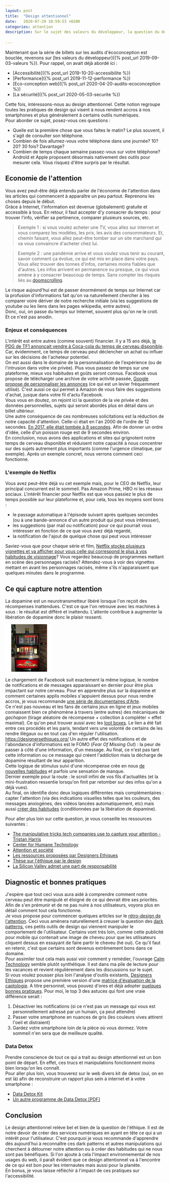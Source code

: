 ```yaml
---
layout: post
title:  "Design attentionnel"
date:   2020-07-29 10:59:53 +0200
categories: attention
description: Sur le sujet des valeurs du développeur, la question du design attentionnel est essentielle. En effet, le design permet aujourd'hui de manipuler facilement les utilisateurs, ce qui va à l'encontre d'un devoir de transparence et d'honnêteté à leur égard.  

---
```

Maintenant que la série de billets sur les audits d'écoconception est bouclée, revenons sur [les valeurs du développeur]({% post_url 2019-09-03-valeurs %}). Pour rappel, on avait déjà abordé ici : 
* [Accessibilité]({% post_url 2019-10-20-accessibilite %})
* [Performance]({% post_url 2019-11-12-performance %})
* [Eco-conception web]({% post_url 2020-04-20-audits-ecoconception %})
* [La sécurité]({% post_url 2020-05-03-securite %})
  
Cette fois, intéressons-nous au design attentionnel. Cette notion regroupe toutes les pratiques de design qui visent à nous rendent accros à nos smartphones et plus généralement à certains outils numériques.  
Pour aborder ce sujet, posez-vous ces questions : 
* Quelle est la première chose que vous faites le matin? Le plus souvent, il s'agit de consulter son téléphone.
* Combien de fois allumez-vous votre téléphone dans une journée? 10? 20? 30 fois? Davantage? 
* Combien de temps chaque semaine passez-vous sur votre téléphone? Androïd et Apple proposent désormais nativement des outils pour mesurer cela. Vous risquez d'être surpris par le résultat. 
  
## Economie de l'attention
Vous avez peut-être déjà entendu parler de l'économie de l'attention dans les articles qui commencent à apparaître un peu partout. Reprenons les choses depuis le début.  
Grâce à Internet, l'information est devenue (globalement) gratuite et accessible à tous. En retour, il faut accepter d'y consacrer du temps : pour trouver l'info, vérifier sa pertinence, comparer plusieurs sources, etc.  
  
> Exemple 1 : si vous voulez acheter une TV, vous allez sur internet et vous comparez les modèles, les prix, les avis des consommateurs. Et, chemin faisant, vous allez peut-être tomber sur un site marchand qui va vous convaincre d'acheter chez lui.  
  
> Exemple 2 : une pandémie arrive et vous voulez vous tenir au courant, savoir comment ça évolue, ce qui est mis en place dans votre pays. Vous allez trouver des tonnes d'infos, certaines moins fiables que d'autres. Les infos arrivent en permanence ou presque, ce qui vous amène à y consacrer beaucoup de temps. Sans compter les risques liés au [doomscrolling](https://www.fastcompany.com/90514867/doomscrolling-can-break-your-brain-it-can-also-be-a-force-for-good).
  
Le risque aujourd'hui est de passer énormément de temps sur Internet car la profusion d'informations fait qu'on va naturellement chercher à les comparer voire dériver de notre recherche initiale (via les suggestions de youtube ou les liens dans les pages wikipedia, entre autres).  
Donc, oui, on passe du temps sur Internet, souvent plus qu'on ne le croit.  
Et ce n'est pas anodin.  

### Enjeux et conséquences
L'intérêt est entre autres (comme souvent) financier. Il y a 15 ans déjà, [le PDG de TF1 annonçait vendre à Coca-cola du temps de cerveau disponible](https://www.acrimed.org/Le-Lay-TF1-vend-du-temps-de-cerveau-humain). Car, évidemment, ce temps de cerveau peut déclencher un achat ou influer sur les décisions de l'acheteur potentiel.  
On est aussi dans le domaine de la personnalisation de l'expérience (ou de l'intrusion dans votre vie privée). Plus vous passez de temps sur une plateforme, mieux vos habitudes et goûts seront connus. Facebook vous propose de télécharger une archive de votre activité passée, [Google propose de personnaliser les annonces](https://adssettings.google.com/authenticated) (ce qui est un levier fréquemment utilisé). C'est aussi ce qui permet à Amazon de vous faire des suggestions d'achat, jusque dans votre fil d'actu Facebook.  
Vous vous en doutez, on rejoint ici la question de la vie privée et des données personnelles, sujets qui seront abordés plus en détail dans un billet ultérieur.  
Une autre conséquence de ces nombreuses solicitations est la réduction de notre capacité d'attention. Celle-ci était en l'an 2000 de l'ordre de 12 secondes. [En 2017, elle était tombée à 8 secondes](https://neurotracker.net/2017/05/24/humans-attention-span-shorter-than-goldfish/). Afin de donner un ordre d'idée, celle d'un poisson rouge est de 9 secondes environ.  
En conclusion, nous avons des applications et sites qui grignotent notre temps de cerveau disponible et réduisent notre capacité à nous concentrer sur des sujets autrement plus importants (comme l'urgence climatique, par exemple). Après un exemple concret, nous verrons comment ceci fonctionne.   

### L'exemple de Netflix
Vous avez peut-être déjà vu cet exemple mais, pour le CEO de Netflix, leur principal concurrent est le sommeil. Pas Amazon Prime, HBO ni les réseaux sociaux. L'intérêt financier pour Netflix est que vous passiez le plus de temps possible sur leur plateforme et, pour cela, tous les moyens sont bons : 
- le passage automatique à l'épisode suivant après quelques secondes (ou à une bande-annonce d'un autre produit qui peut vous intéresser),
- les suggestions (par mail ou notification) pour ce qui pourrait vous intéresser en fonction de ce que vous avez déjà regardé, 
- la notification de l'ajout de quelque chose qui peut vous intéresser
  
Saviez-vous que pour chaque série et film, [Netflix stocke plusieurs vignettes et va afficher pour vous celle qui correspond le plus à vos habitudes de visionnage](https://www.numerama.com/pop-culture/433922-netflix-trompe-t-il-ses-utilisateurs-noirs-avec-ses-vignettes-de-films-personnalisees.html)? Vous regardez beaucoup de programmes mettant en scène des personnages racisés? Attendez-vous à voir des vignettes mettant en avant les personnages racisés, même s'ils n'apparaissent que quelques minutes dans le programme.  

## Ce qui capture notre attention
La dopamine est un neurotransmetteur libéré lorsque l'on reçoit des récompenses inattendues. C'est ce que l'on retrouve avec les machines à sous : le résultat est différé et inattendu. L'attente contribue à augmenter la libération de dopamine donc le plaisir ressenti. 
  
![Slot](/assets/slot.jpg)
  
Le chargement de Facebook suit exactement la même logique, le nombre de notifications et de messages apparaissant en dernier pour être plus impactant sur notre cerveau. Pour en apprendre plus sur la dopamine et comment certaines applis mobiles s'appuient dessus pour nous rendre accros, je vous recommande [une série de documentaires d'Arte](https://www.arte.tv/fr/videos/RC-017841/dopamine/).  
Ce n'est pas nouveau et les fans de certains jeux en ligne et jeux mobiles connaissent bien ce phénomène à travers (entre autres) des mécaniques de *gachapon* (tirage aléatoire de récompense + collection à compléter = effet maximal). Ce qu'on peut trouver aussi avec les [loot boxes](https://www.bbc.com/news/technology-53253195). Le lien a été fait entre ces procédés et les paris, tendant vers une volonté de certains de les rendre illégaux ou en tout cas d'en réguler l'utilisation.  https://designersethiques.org/
Un autre effet des notifications et de l'abondance d'informations est le FOMO (*Fear Of Missing Out*) : la peur de passer à côté d'une information, d'un message. Au final, ce n'est pas tant cette information ou ce message qui créent l'addiction mais la décharge de dopamine résultant de leur apparition.  
Cette logique de stimulus suivi d'une récompense crée en nous [de nouvelles habitudes](https://www.growthengineering.co.uk/the-hook-model-how-to-form-good-habits/) et parfois une sensation de manque.  
Dernier exemple pour la route : le scroll infini de vos fils d'actualités (et la mini-frustration ressentie lorsqu'on finit par retomber sur des infos qu'on a déjà vues).     
Au final, on identifie donc deux logiques différentes mais complémentaires : capter l'attention (via des indications visuelles telles que les couleurs, des messages anxiogènes, des vidéos lancées automatiquement, etc) mais aussi [créer des habitudes](https://www.growthengineering.co.uk/the-hook-model-how-to-form-good-habits/ ) (conditionnées par la libération de dopamine).   

Pour aller plus loin sur cette question, je vous conseille les ressources suivantes : 
* [The manipulative tricks tech companies use to capture your attention - Tristan Harris](https://www.youtube.com/watch?v=C74amJRp730)
* [Center for Humane Technology](https://www.humanetech.com/)
* [Attention et société](http://www.internetactu.net/2020/02/19/attention-et-societe/)
* [Les ressources proposées par Designers Ethiques](https://attention.designersethiques.org/)
* [Thèse sur l'éthique par le design](http://jorgegoncalv.es/)
* [La Silicon Valley admet une part de responsabilité](https://www.pcmag.com/news/silicon-valley-reckons-with-responsibility-for-tech-addiction)

## Diagnostic et bonnes pratiques
J'espère que tout ceci vous aura aidé à comprendre comment notre cerveau peut être manipulé et éloigné de ce qui devrait être ses priorités.  
Afin de s'en prémunir et de ne pas nuire à nos utilisateurs, voyons plus en détail comment tout cela fonctionne.  
Je vous propose pour commencer quelques articles sur le [rétro-design de l'attention](http://www.internetactu.net/tag/retrodesign/). Ceci vous amènera naturellement à creuser la question des [dark patterns](https://darkpatterns.org/index.html), ces petits outils de design qui viennent manipuler le comportement de l'utilisateur. Certains vont très loin, comme cette publicité pour mobile qui contenait une image de cheveu pour que les utilisateurs cliquent dessus en essayant de faire partir le cheveu (hé oui). Ce qu'il faut en retenir, c'est que certains sont devenus extrêmement bons dans ce domaine.  
Pour assimiler tout cela mais aussi voir comment y remédier, l'ouvrage [Calm Technology](https://www.oreilly.com/library/view/calm-technology/9781491925874/) semble plutôt synthétique. Il est dans ma pile de lecture pour les vacances et revient régulièrement dans les discussions sur le sujet.  
Si vous voulez pousser plus loin l'analyse d'outils existants, [Designers Ethiques](https://designersethiques.org/) propose une première version d'une [matrice d'évaluation de la captologie](https://docs.google.com/spreadsheets/d/1dj_KIKzyPlSND1-fSYNb0BgupCmh2XoYTPkFTKPiaq0/htmlview#).
A titre personnel, vous pouvez d'ores et déjà adopter [quelques bonnes pratiques](https://www.humanetech.com/take-control). Pour moi, le top 3 des astuces qui font une vraie différence serait : 
1. Désactiver les notifications (si ce n'est pas un message qui vous est personnellement adressé par un humain, ça peut attendre)
2. Passer votre smartphone en nuances de gris (les couleurs vives attirent l'oeil et distraient)
3. Gardez votre smartphone loin de la pièce où vous dormez. Votre sommeil n'en sera que de meilleure qualité.

### Data Detox
Prendre conscience de tout ce qui a trait au design attentionnel est un bon point de départ. En effet, ces trucs et manipulations fonctionnent moins bien lorsqu'on les connaît.  
Pour aller plus loin, vous trouverez sur le web divers kit de detox (oui, on en est là) afin de reconstruire un rapport plus sein à internet et à votre smartphone : 
* [Data Detox Kit](https://datadetoxkit.org/en/home)
* [Un autre programme de Data Detox [PDF]](https://www.bee-secure.lu/wp-content/uploads/2018/07/104_datadetoxkit_fr_jan2018.pdf)

## Conclusion
Le design attentionnel relève bel et bien de la question de l'éthique. Il est de notre devoir de créer des services numériques en ayant en tête ce qui a un intérêt pour l'utilisateur. C'est pourquoi je vous recommande d'apprendre dès aujourd'hui à reconnaître ces dark patterns et autres manipulations qui cherchent à détourner notre attention ou à créer des habitudes qui ne nous sont pas bénéfiques. Si l'on ajoute à cela l'impact environnemental de nos usages du web, il paraît évident que ce design attentionnel va à l'encontre de ce qui est bon pour les internautes mais aussi pour la planète.  
En bonus, je vous laisse réfléchir à l'impact de ces pratiques sur l'accessibilité.  
